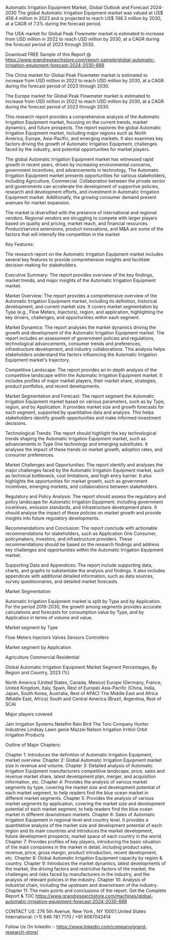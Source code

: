 Automatic Irrigation Equipment Market, Global Outlook and Forecast 2024-2030
The global Automatic Irrigation Equipment market was valued at US$ 458.4 million in 2023 and is projected to reach US$ 746.3 million by 2030, at a CAGR of 7.3% during the forecast period.

The USA market for Global Peak Flowmeter market is estimated to increase from USD million in 2022 to reach USD million by 2030, at a CAGR during the forecast period of 2023 through 2030.

Download FREE Sample of this Report @ https://www.grandresearchstore.com/report-sample/global-automatic-irrigation-equipment-forecast-2024-2030-688

The China market for Global Peak Flowmeter market is estimated to increase from USD million in 2022 to reach USD million by 2030, at a CAGR during the forecast period of 2023 through 2030.

The Europe market for Global Peak Flowmeter market is estimated to increase from USD million in 2022 to reach USD million by 2030, at a CAGR during the forecast period of 2023 through 2030.

This research report provides a comprehensive analysis of the Automatic Irrigation Equipment market, focusing on the current trends, market dynamics, and future prospects. The report explores the global Automatic Irrigation Equipment market, including major regions such as North America, Europe, Asia-Pacific, and emerging markets. It also examines key factors driving the growth of Automatic Irrigation Equipment, challenges faced by the industry, and potential opportunities for market players.

The global Automatic Irrigation Equipment market has witnessed rapid growth in recent years, driven by increasing environmental concerns, government incentives, and advancements in technology. The Automatic Irrigation Equipment market presents opportunities for various stakeholders, including Agriculture, Commercial. Collaboration between the private sector and governments can accelerate the development of supportive policies, research and development efforts, and investment in Automatic Irrigation Equipment market. Additionally, the growing consumer demand present avenues for market expansion.

The market is diversified with the presence of international and regional vendors. Regional vendors are struggling to compete with larger players based on quality and pricing, market reach, and financial resources. Product/service extensions, product innovations, and M&A are some of the factors that will intensify the competition in the market

Key Features:

The research report on the Automatic Irrigation Equipment market includes several key features to provide comprehensive insights and facilitate decision-making for stakeholders.

Executive Summary: The report provides overview of the key findings, market trends, and major insights of the Automatic Irrigation Equipment market.

Market Overview: The report provides a comprehensive overview of the Automatic Irrigation Equipment market, including its definition, historical development, and current market size. It covers market segmentation by Type (e.g., Flow Meters, Injectors), region, and application, highlighting the key drivers, challenges, and opportunities within each segment.

Market Dynamics: The report analyses the market dynamics driving the growth and development of the Automatic Irrigation Equipment market. The report includes an assessment of government policies and regulations, technological advancements, consumer trends and preferences, infrastructure development, and industry collaborations. This analysis helps stakeholders understand the factors influencing the Automatic Irrigation Equipment market's trajectory.

Competitive Landscape: The report provides an in-depth analysis of the competitive landscape within the Automatic Irrigation Equipment market. It includes profiles of major market players, their market share, strategies, product portfolios, and recent developments.

Market Segmentation and Forecast: The report segment the Automatic Irrigation Equipment market based on various parameters, such as by Type, region, and by Application. It provides market size and growth forecasts for each segment, supported by quantitative data and analysis. This helps stakeholders identify growth opportunities and make informed investment decisions.

Technological Trends: The report should highlight the key technological trends shaping the Automatic Irrigation Equipment market, such as advancements in Type One technology and emerging substitutes. It analyses the impact of these trends on market growth, adoption rates, and consumer preferences.

Market Challenges and Opportunities: The report identify and analyses the major challenges faced by the Automatic Irrigation Equipment market, such as technical bottleneck, cost limitations, and high entry barrier. It also highlights the opportunities for market growth, such as government incentives, emerging markets, and collaborations between stakeholders.

Regulatory and Policy Analysis: The report should assess the regulatory and policy landscape for Automatic Irrigation Equipment, including government incentives, emission standards, and infrastructure development plans. It should analyse the impact of these policies on market growth and provide insights into future regulatory developments.

Recommendations and Conclusion: The report conclude with actionable recommendations for stakeholders, such as Application One Consumer, policymakers, investors, and infrastructure providers. These recommendations should be based on the research findings and address key challenges and opportunities within the Automatic Irrigation Equipment market.

Supporting Data and Appendices: The report include supporting data, charts, and graphs to substantiate the analysis and findings. It also includes appendices with additional detailed information, such as data sources, survey questionnaires, and detailed market forecasts.

Market Segmentation

Automatic Irrigation Equipment market is split by Type and by Application. For the period 2019-2030, the growth among segments provides accurate calculations and forecasts for consumption value by Type, and by Application in terms of volume and value.

Market segment by Type

Flow Meters
Injectors
Valves
Sensors
Controllers

Market segment by Application

Agriculture
Commercial
Residential

Global Automatic Irrigation Equipment Market Segment Percentages, By Region and Country, 2023 (%)

North America (United States, Canada, Mexico)
Europe (Germany, France, United Kingdom, Italy, Spain, Rest of Europe)
Asia-Pacific (China, India, Japan, South Korea, Australia, Rest of APAC)
The Middle East and Africa (Middle East, Africa)
South and Central America (Brazil, Argentina, Rest of SCA)

Major players covered

Jain Irrigation Systems
Netafim
Rain Bird
The Toro Company
Hunter Industries
Lindsay
Lawn genie
Mazzei
Nelson Irrigation
Irritrol
Orbit Irrigation Products

Outline of Major Chapters:

Chapter 1: Introduces the definition of Automatic Irrigation Equipment, market overview.
Chapter 2: Global Automatic Irrigation Equipment market size in revenue and volume.
Chapter 3: Detailed analysis of Automatic Irrigation Equipment manufacturers competitive landscape, price, sales and revenue market share, latest development plan, merger, and acquisition information, etc.
Chapter 4: Provides the analysis of various market segments by type, covering the market size and development potential of each market segment, to help readers find the blue ocean market in different market segments.
Chapter 5: Provides the analysis of various market segments by application, covering the market size and development potential of each market segment, to help readers find the blue ocean market in different downstream markets.
Chapter 6: Sales of Automatic Irrigation Equipment in regional level and country level. It provides a quantitative analysis of the market size and development potential of each region and its main countries and introduces the market development, future development prospects, market space of each country in the world.
Chapter 7: Provides profiles of key players, introducing the basic situation of the main companies in the market in detail, including product sales, revenue, price, gross margin, product introduction, recent development, etc.
Chapter 8: Global Automatic Irrigation Equipment capacity by region & country.
Chapter 9: Introduces the market dynamics, latest developments of the market, the driving factors and restrictive factors of the market, the challenges and risks faced by manufacturers in the industry, and the analysis of relevant policies in the industry.
Chapter 10: Analysis of industrial chain, including the upstream and downstream of the industry.
Chapter 11: The main points and conclusions of the report.
Get the Complete Report & TOC https://www.grandresearchstore.com/machines/global-automatic-irrigation-equipment-forecast-2024-2030-688

CONTACT US:
276 5th Avenue, New York , NY 10001,United States
International: (+1) 646 781 7170 / +91 8087042414

Follow Us On linkedin :- https://www.linkedin.com/company/grand-research-store/

